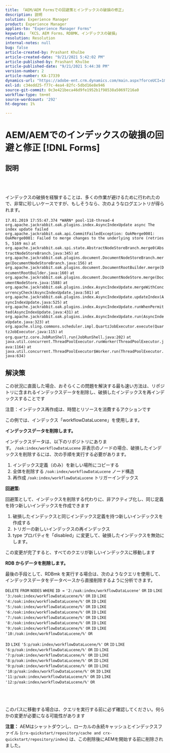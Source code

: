 ```yaml
---
title: 「AEM/AEM Formsでの回避策とインデックスの破損の修正」
description: 説明
solution: Experience Manager
product: Experience Manager
applies-to: "Experience Manager Forms"
keywords: 「KCS、AEM Forms、RDBMK、インデックスの破損」
resolution: Resolution
internal-notes: null
bug: false
article-created-by: Prashant Khulbe
article-created-date: "9/21/2021 5:42:02 PM"
article-published-by: Prashant Khulbe
article-published-date: "9/21/2021 5:44:38 PM"
version-number: 2
article-number: KA-17339
dynamics-url: "https://adobe-ent.crm.dynamics.com/main.aspx?forceUCI=1&pagetype=entityrecord&etn=knowledgearticle&id=13171039-031b-ec11-b6e6-000d3a34dd41"
exl-id: c34edd25-f77c-4ea4-82fc-5dbd16e8e946
source-git-commit: 0c3e421beca46d9fe1952b1f98538a50697216a0
workflow-type: tm+mt
source-wordcount: '292'
ht-degree: 1%

---
```


# AEM/AEMでのインデックスの破損の回避と修正 [!DNL Forms]

## 説明

<br><br><br>インデックスの破損を経験することは、多くの作業が避けるために行われたので、非常に珍しいケースですが、もしそうなら、次のようなログエントリが得られます。<br><br>`17.01.2019 17:55:47.374 *WARN* pool-118-thread-4 org.apache.jackrabbit.oak.plugins.index.AsyncIndexUpdate async The index update failed` `org.apache.jackrabbit.oak.api.CommitFailedException: OakMerge0001: OakMerge0001: Failed to merge changes to the underlying store (retries 5, 5169 ms)` `at org.apache.jackrabbit.oak.spi.state.AbstractNodeStoreBranch.merge0(AbstractNodeStoreBranch.java:345)` `at org.apache.jackrabbit.oak.plugins.document.DocumentNodeStoreBranch.merge(DocumentNodeStoreBranch.java:156)` `at org.apache.jackrabbit.oak.plugins.document.DocumentRootBuilder.merge(DocumentRootBuilder.java:160)` `at org.apache.jackrabbit.oak.plugins.document.DocumentNodeStore.merge(DocumentNodeStore.java:1588)` `at org.apache.jackrabbit.oak.plugins.index.AsyncIndexUpdate.mergeWithConcurrencyCheck(AsyncIndexUpdate.java:581)` `at org.apache.jackrabbit.oak.plugins.index.AsyncIndexUpdate.updateIndex(AsyncIndexUpdate.java:525)` `at org.apache.jackrabbit.oak.plugins.index.AsyncIndexUpdate.runWhenPermitted(AsyncIndexUpdate.java:431)` `at org.apache.jackrabbit.oak.plugins.index.AsyncIndexUpdate.run(AsyncIndexUpdate.java:323)` `at org.apache.sling.commons.scheduler.impl.QuartzJobExecutor.execute(QuartzJobExecutor.java:115)` `at org.quartz.core.JobRunShell.run(JobRunShell.java:202)` `at java.util.concurrent.ThreadPoolExecutor.runWorker(ThreadPoolExecutor.java:1164)` `at java.util.concurrent.ThreadPoolExecutor$Worker.run(ThreadPoolExecutor.java:634)`

## 解決策


この状況に直面した場合、おそらくこの問題を解決する最も速い方法は、リポジトリに含まれるインデックスデータを削除し、破損したインデックスを再インデックスすることです

注意：インデックス再作成は、時間とリソースを消費するアクションです

この例では、インデックス「workflowDataLucene」を使用します。

<b>インデックスデータを削除します。 </b>

インデックスデータは、以下のリポジトリにあります。 `/oak:index/workflowDataLucene` 非表示のノードの場合、破損したインデックスを削除するには、次の手順を実行する必要があります。

1. インデックス定義（のみ）を新しい場所にコピーする
2. 全体を削除する `/oak:index/workflowDataLucene` ノード構造
3. 再作成 `/oak:index/workflowDataLucene` トリガーインデックス


<b>回避策:</b>

回避策として、インデックスを削除する代わりに、非アクティブ化し、同じ定義を持つ新しいインデックスを作成できます

1. 破損したインデックスと同じインデックス定義を持つ新しいインデックスを作成する
2. トリガーの新しいインデックスの再インデックス
3. type プロパティを「disabled」に変更して、破損したインデックスを無効にします。


この変更が完了すると、すべてのクエリが新しいインデックスに移動します

<b>RDB からデータを削除します。</b>

最後の手段として、RDBmk を実行する場合は、次のようなクエリを使用して、インデックスデータをデータベースから直接削除するように分析できます。

`DELETE` `FROM` `NODES` `WHERE`
`ID =` `'2:/oak:index/workflowDataLucene'` `OR` `ID` `LIKE` `'3:/oak:index/workflowDataLucene/%'` `OR` `ID` `LIKE` `'4:/oak:index/workflowDataLucene/%'` `OR` `ID` `LIKE` `'5:/oak:index/workflowDataLucene/%'` `OR` `ID` `LIKE` `'6:/oak:index/workflowDataLucene/%'` `OR` `ID` `LIKE` `'7:/oak:index/workflowDataLucene/%'` `OR` `ID` `LIKE` `'8:/oak:index/workflowDataLucene/%'` `OR` `ID` `LIKE` `'9:/oak:index/workflowDataLucene/%'` `OR` `ID` `LIKE` `'10:/oak:index/workflowDataLucene/%'` `OR` ` ` <br><br>`ID` `LIKE` `'5:p/oak:index/workflowDataLucene/%'` `OR` `ID` `LIKE` `'6:p/oak:index/workflowDataLucene/%'` `OR` `ID` `LIKE` `'7:p/oak:index/workflowDataLucene/%'` `OR` `ID` `LIKE` `'8:p/oak:index/workflowDataLucene/%'` `OR` `ID` `LIKE` `'9:p/oak:index/workflowDataLucene/%'` `OR` `ID` `LIKE` `'10:p/oak:index/workflowDataLucene/%'` `OR` `ID` `LIKE` `'11:p/oak:index/workflowDataLucene/%'` `OR` `ID` `LIKE` `'12:p/oak:index/workflowDataLucene/%'` `OR`<br><br> <br><br><br>
このパスに移動する場合は、クエリを実行する前に必ず確認してください。何らかの変更が必要になる可能性があります

<b>注意：</b> AEMはシャットダウンし、ローカルの永続キャッシュとインデックスファイル (`crx-quickstart/repository/cache and crx-quickstart/repository/index`) は、この削除後にAEMを開始する前に削除されました。


